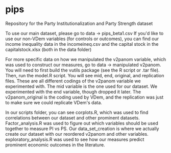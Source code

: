 # pips
Repository for the Party Institutionalization and Party Strength dataset

To use our main dataset, please go to data -> pips_beta1.csv
If you'd like to use our non-VDem variables (for controls or outcomes), you can find our income inequality data in the incomeineq.csv and the capital stock in the capitalstock.xlsx (both in the data folder)

For more specific data on how we manipulated the v2panom variable, which was used to construct our measures, go to data -> manipulated v2panom. You will need to first build the vutils package (see the R script or .tar file). Then, run the model.R script. You will see mid, end, original, and replication files. These are all different codings of the v2panom variable we experimented with. The mid variable is the one used for our dataset. We experimented with the end variable, though dropped it later. The v2panom_original is the coding used by VDem, and the replication was just to make sure we could replicate VDem's data.

In our scripts folder, you can see corplots.R, which was used to find correlations between our dataset and other prominent datasets.
Factor_analysis.R was used to figure out which variables should be used together to measure PI vs PS.
Our data_set_creation is where we actually create our dataset with our reordered v2panom and other variables. 
exploratory_analysis.R was used to see how our measures predict prominent economic outcomes in the literature.
